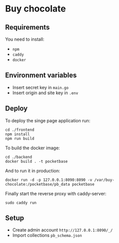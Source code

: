 # Buy chocolate

## Requirements

You need to install:
* ```npm```
* ```caddy```
* ```docker```

## Environment variables

* Insert secret key in ```main.go```
* Insert origin and site key in ```.env```

## Deploy

To deploy the singe page application run:
```
cd ./frontend
npm install
npm run build
```

To build the docker image:
```
cd ./backend
docker build . -t pocketbase
```

And to run it in production:

```
docker run -d -p 127.0.0.1:8090:8090 -v /var/buy-chocolate:/pocketbase/pb_data pocketbase
```

Finally start the reverse proxy with caddy-server:
```
sudo caddy run
```

## Setup

* Create admin account ```http://127.0.0.1:8090/_/```
* Import collections ```pb_schema.json```